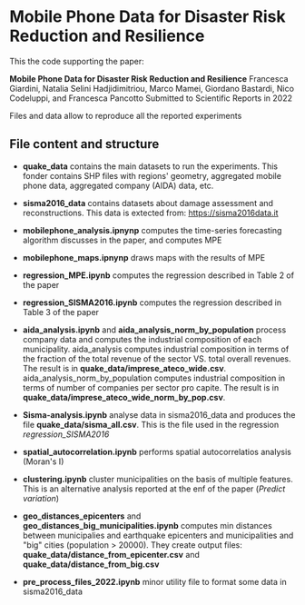 # Mobile Phone Data for Disaster Risk Reduction and Resilience

This the code supporting the paper:

**Mobile Phone Data for Disaster Risk Reduction and Resilience**
Francesca Giardini, Natalia Selini Hadjidimitriou, Marco Mamei, Giordano Bastardi, Nico Codeluppi, and Francesca Pancotto
Submitted to Scientific Reports in 2022

Files and data allow to reproduce all the reported experiments


## File content and structure

- **quake_data** contains the main datasets to run the experiments. This fonder contains SHP files with regions' geometry, aggregated mobile phone data, aggregated company (AIDA) data, etc.

- **sisma2016_data** contains datasets about damage assessment and reconstructions. This data is extected from: https://sisma2016data.it


- **mobilephone_analysis.ipnynp** computes the time-series forecasting algorithm discusses in the paper, and computes MPE

- **mobilephone_maps.ipnynp** draws maps with the results of MPE

- **regression_MPE.ipynb** computes the regression described in Table 2 of the paper

- **regression_SISMA2016.ipynb** computes the regression described in Table 3 of the paper

- **aida_analysis.ipynb** and **aida_analysis_norm_by_population** process company data and computes the industrial composition of each municipality. aida_analysis computes industrial composition in terms of the fraction of the total revenue of the sector VS. total overall revenues. The result is in **quake_data/imprese_ateco_wide.csv**. aida_analysis_norm_by_population computes industrial composition in terms of number of companies per sector pro capite. The result is in **quake_data/imprese_ateco_wide_norm_by_pop.csv**.

- **Sisma-analysis.ipynb** analyse data in sisma2016_data and produces the file **quake_data/sisma_all.csv**. This is the file used in the regression *regression_SISMA2016*

- **spatial_autocorrelation.ipynb** performs spatial autocorrelatios analysis (Moran's I)

- **clustering.ipynb** cluster municipalities on the basis of multiple features. This is an alternative analysis reported at the enf of the paper (*Predict variation*)

- **geo_distances_epicenters** and **geo_distances_big_municipalities.ipynb** computes min distances between municipalies and earthquake epicenters and municipalities and "big" cities (population > 20000). They create output files: **quake_data/distance_from_epicenter.csv** and **quake_data/distance_from_big.csv**

- **pre_process_files_2022.ipynb** minor utility file to format some data in sisma2016_data






